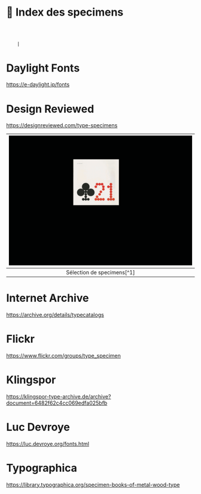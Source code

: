 # 📘 Index des specimens

### &nbsp;


        |
# Daylight Fonts  
https://e-daylight.jp/fonts

# Design Reviewed
https://designreviewed.com/type-specimens

|![](links/Typo_Specimens.gif) |
|:---:|
| Sélection de specimens[^1]  

# Internet Archive
https://archive.org/details/typecatalogs

# Flickr
https://www.flickr.com/groups/type_specimen

# Klingspor
https://klingspor-type-archive.de/archive?document=6482f62c4cc069edfa025bfb

# Luc Devroye
https://luc.devroye.org/fonts.html

# Typographica
https://library.typographica.org/specimen-books-of-metal-wood-type